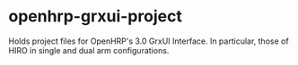 # openhrp-grxui-project
Holds project files for OpenHRP's 3.0 GrxUI Interface. In particular, those of HIRO in single and dual arm configurations.
